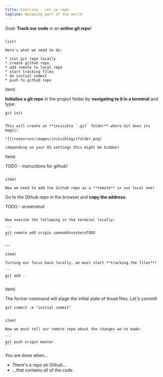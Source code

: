 ```yaml
---
title: Exercise - set up repo
tagline: Becoming part of the world
---
```


<div class="goal"></div>

Goal: **Track our code** in an **online git repo**!

~~~

list)

Here's what we need to do:

* init git repo locally
* create github repo
* add remote to local repo
* start tracking files
* do initial commit
* push to github repo

~~~

item)

**Initialise a git repo** in the project folder by **navigating to it in a terminal** and type:

```
git init
```

~~~

This will create an **invisible `.git` folder** where Git does its magic:

![](resources/images/invisiblegitfolder.png)

(depending on your OS settings this might be hidden)

~~~

item)

TODO - instructions for github!

~~~

item)

Now we need to add the Github repo as a **remote** in our local one!

~~~

Go to the Github repo in the browser and **copy the address**:

TODO - screenshot

~~~ 

Now execute the following in the terminal locally:

```
git remote add origin someaddresshereTODO
```

~~

item)

Turning our focus back locally, we must start **tracking the files**!

```
git add .
```

~~~

item)

The former command will stage the initial state of those files. Let's commit!

```
git commit -m "initial commit"
```

~~~~

item)

Now we must tell our remote repo about the changes we've made:

```
git push origin master
```

~~~~

<div class="checklist"></div>

You are done when...

* There's a repo on Github...
* ...that contains all of the code
